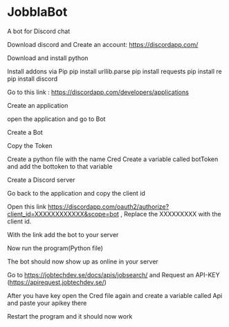 # JobblaBot

A bot for Discord chat

Download discord and Create an account: https://discordapp.com/

Download and install python

Install addons via Pip
	pip install urllib.parse 
	pip install requests 
	pip install re 
	pip install discord

Go to this link : https://discordapp.com/developers/applications

Create an application

open the application and go to Bot

Create a Bot

Copy the Token

Create a python file with the name Cred
	Create a variable called botToken and add the bottoken to that variable

Create a Discord server

Go back to the application and copy the client id

Open this link https://discordapp.com/oauth2/authorize?client_id=XXXXXXXXXXXX&scope=bot , Replace the XXXXXXXXX with the client id.

With the link add the bot to your server

Now run the program(Python file)

The bot should now show up as online in your server

Go to https://jobtechdev.se/docs/apis/jobsearch/ and Request an API-KEY (https://apirequest.jobtechdev.se/)

After you have key open the Cred file again and create a variable called Api and paste your apikey there

Restart the program and it should now work

